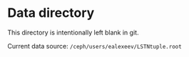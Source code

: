 # Data directory

This directory is intentionally left blank in git.

Current data source: `/ceph/users/ealexeev/LSTNtuple.root`
